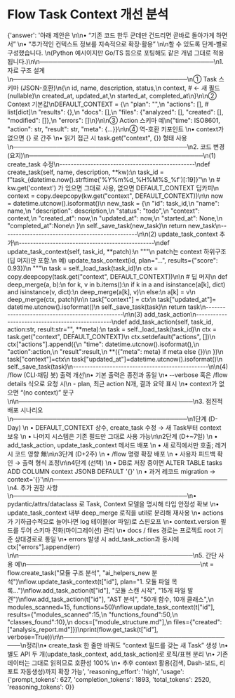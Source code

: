 # Flow Task Context 개선 분석

{'answer': '아래 제안은  \n\n• “기존 코드 한두 군데만 건드리면 곧바로 돌아가게 하면서”  \n• “추가적인 컨텍스트 정보를 지속적으로 확장·활용”  \n\n할 수 있도록 단계-별로 구성했습니다.  \n(Python 예시이지만 Go/TS 등으로 포팅해도 같은 개념 그대로 적용됩니다.)\n\n────────────────────────────────────────\n1. 자료 구조 설계\n────────────────────────────────────────\n① Task 스키마 (JSON-호환)\n{\n  id, name, description, status,\n  context,               # ← 새 필드 (nullable)\n  created_at, updated_at,\n  started_at, completed_at\n}\n\n② Context 기본값\nDEFAULT_CONTEXT = {\n  "plan":        "",\n  "actions":     [],     # list[dict]\n  "results":     {},\n  "docs":        [],\n  "files":       {"analyzed": [], "created": [], "modified": []},\n  "errors":      []\n}\n\n③ Action 스키마 예\n{"time": ISO8601, "action": str, "result": str, "meta": {...}}\n\n④ 역-호환 키포인트  \n• context가 없으면 {} 로 간주  \n• 읽기 접근 시 task.get("context", {}) 형태 사용  \n────────────────────────────────────────\n2. 코드 변경 (요지)\n────────────────────────────────────────\n(1) create_task 수정\n------------------------------------------------\ndef create_task(self, name, description, **kw):\n    task_id = f"task_{datetime.now().strftime(\'%Y%m%d_%H%M%S_%f\')[:19]}"\n    \n    # kw.get(\'context\') 가 있으면 그대로 사용, 없으면 DEFAULT_CONTEXT 딥카피\n    context = copy.deepcopy(kw.get("context", DEFAULT_CONTEXT))\n\n    now = datetime.utcnow().isoformat()\n    new_task = {\n        "id":          task_id,\n        "name":        name,\n        "description": description,\n        "status":      "todo",\n        "context":     context,\n        "created_at":  now,\n        "updated_at":  now,\n        "started_at":  None,\n        "completed_at":None\n    }\n    self._save_task(new_task)\n    return new_task\n------------------------------------------------\n\n(2) update_task_context 추가\n------------------------------------------------\ndef update_task_context(self, task_id, **patch):\n    """\n    patch는 context 하위구조(딥 머지)만 포함.\n    예) update_task_context(id, plan="…", results={"score": 0.93})\n    """\n    task = self._load_task(task_id)\n    ctx  = copy.deepcopy(task.get("context", DEFAULT_CONTEXT))\n\n    # 딥 머지\n    def deep_merge(a, b):\n        for k, v in b.items():\n            if k in a and isinstance(a[k], dict) and isinstance(v, dict):\n                deep_merge(a[k], v)\n            else:\n                a[k] = v\n    deep_merge(ctx, patch)\n\n    task["context"]  = ctx\n    task["updated_at"]= datetime.utcnow().isoformat()\n    self._save_task(task)\n    return task\n------------------------------------------------\n\n(3) add_task_action\n------------------------------------------------\ndef add_task_action(self, task_id, action:str, result:str="", **meta):\n    task = self._load_task(task_id)\n    ctx  = task.get("context", DEFAULT_CONTEXT)\n    ctx.setdefault("actions", [])\n    ctx["actions"].append({\n        "time":  datetime.utcnow().isoformat(),\n        "action":action,\n        "result":result,\n        **({"meta": meta} if meta else {})\n    })\n    task["context"]=ctx\n    task["updated_at"]=datetime.utcnow().isoformat()\n    self._save_task(task)\n------------------------------------------------\n\n(4) /flow (CLI·채팅 봇) 출력 개선\n• 기본 출력은 종전과 동일  \n• ‑-verbose 혹은 /flow details  식으로 요청 시\n  - plan, 최근 action N개, 결과 요약 표시  \n• context가 없으면 “(no context)” 문구\n\n────────────────────────────────────────\n3. 점진적 배포 시나리오\n────────────────────────────────────────\n1단계 (D-Day)  \n  • DEFAULT_CONTEXT 상수, create_task 수정 → 새 Task부터 context 보유  \n  • 나머지 시스템은 기존 필드만 그대로 사용 가능\n\n2단계 (D+~7일)  \n  • add_task_action, update_task_context 메서드 배포  \n  • 새 로직에서만 호출; 레거시 코드 영향 無\n\n3단계 (D+2주)  \n  • /flow 명령 확장 배포  \n  • 사용자 피드백 확인 → 출력 형식 조정\n\n4단계 (선택)  \n  • DB로 저장 중이면 ALTER TABLE tasks ADD COLUMN context JSONB DEFAULT \'{}\'  \n  • 과거 레코드 migration → context=\'{}\'\n\n────────────────────────────────────────\n4. 추가 권장 사항\n────────────────────────────────────────\n• pydantic/attrs/dataclass 로 Task, Context 모델을 명시해 타입 안정성 확보  \n• update_task_context 내부 deep_merge 로직을 util로 분리해 재사용  \n• actions 가 기하급수적으로 늘어나면 log 테이블(or 파일)로 스핀오프  \n• context.version 필드를 두어 스키마 진화(마이그레이션) 관리  \n• docs / files 경로는 프로젝트 root 기준 상대경로로 통일  \n• errors 발생 시 add_task_action과 동시에 ctx["errors"].append(err)  \n\n────────────────────────────────────────\n5. 간단 사용 예\n────────────────────────────────────────\nt = flow.create_task("모듈 구조 분석", "ai_helpers_new 분석")\nflow.update_task_context(t["id"], plan="1. 모듈 파일 목록…")\nflow.add_task_action(t["id"], "모듈 스캔 시작", "15개 파일 발견")\nflow.add_task_action(t["id"], "AST 분석",        "50개 함수, 10개 클래스",\n                     modules_scanned=15, functions=50)\nflow.update_task_context(t["id"], results={"modules_scanned":15,\n                                           "functions_found":50,\n                                           "classes_found":10},\n                         docs=["module_structure.md"],\n                         files={"created":["analysis_report.md"]})\nprint(flow.get_task(t["id"], verbose=True))\n\n────────────────────────────────────────\n정리\n• create_task 한 줄만 바꿔도 “context 필드를 갖는 새 Task” 생성  \n• 별도 API 두 개(update_task_context, add_task_action)로 로직/표현 분리  \n• 기존 데이터는 그대로 읽히므로 호환성 100%  \n• 추후 context 활용(검색, Dash-보드, 리포트 자동생성)까지 확장 가능', 'reasoning_effort': 'high', 'usage': {'prompt_tokens': 627, 'completion_tokens': 1893, 'total_tokens': 2520, 'reasoning_tokens': 0}}